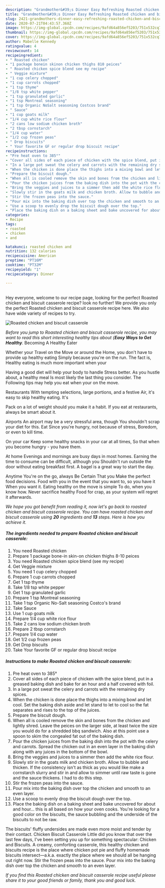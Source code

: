 ```yaml
---
description: "Grandmother&#39;s Dinner Easy Refreshing Roasted chicken and biscuit casserole"
title: "Grandmother&#39;s Dinner Easy Refreshing Roasted chicken and biscuit casserole"
slug: 2421-grandmothers-dinner-easy-refreshing-roasted-chicken-and-biscuit-casserole
date: 2020-07-21T04:43:57.368Z
image: https://img-global.cpcdn.com/recipes/9afd64a856ef5203/751x532cq70/roasted-chicken-and-biscuit-casserole-recipe-main-photo.jpg
thumbnail: https://img-global.cpcdn.com/recipes/9afd64a856ef5203/751x532cq70/roasted-chicken-and-biscuit-casserole-recipe-main-photo.jpg
cover: https://img-global.cpcdn.com/recipes/9afd64a856ef5203/751x532cq70/roasted-chicken-and-biscuit-casserole-recipe-main-photo.jpg
author: Mabelle Kennedy
ratingvalue: 4
reviewcount: 14
recipeingredient:
- " Roasted chicken"
- "1 package bonein skinon chicken thighs 810 peices"
- " Roasted chicken spice blend see my recipe"
- " Veggie mixture"
- "1 cup celery chopped"
- "1 cup carrots chopped"
- "1 tsp thyme"
- "1/8 tsp white pepper"
- "1 tsp granulated garlic"
- "1 tsp Montreal seasoning"
- "1 tsp Organic NoSalt seasoning Costcos brand"
- " Sauce"
- "1 cup goats milk"
- "1/4 cup white rice flour"
- "2 cans low sodium chicken broth"
- "2 tbsp cornstarch"
- "1/4 cup water"
- "1/2 cup frozen peas"
- " Drop biscuits"
- " Your favorite GF or regular drop biscuit recipe"
recipeinstructions:
- "Pre heat oven to 385°"
- "Cover all sides of each piece of chicken with the spice blend, put in a greased baking dish and bake for an hour and a half covered with foil."
- "In a large pot sweat the celery and carrots with the remaining dry spices."
- "When the chicken is done place the thighs into a mixing bowl and let cool. Set the baking dish aside and let stand to let to cool so the fat separates and rises to the top of the juices."
- "Prepare the biscuit dough."
- "When all is cooled remove the skin and bones from the chicken and lightly shred. Leave the peices on the larger side, at least twice the size you would do for a shredded bbq sandwich. Also at this point use a spoon to skim the congealed fat out of the baking dish."
- "Pour the chicken juices from the baking dish into the pot with the celery and carrots. Spread the chicken out in an even layer in the baking dish along with any juices in the bottom of the bowl."
- "Bring the veggies and juices to a simmer then add the white rice flour."
- "Slowly stir in the goats milk and chicken broth. Allow to bubble and thicken. If the consistency isn&#39;t as thick as you would like make a cornstarch slurry and stir in and allow to simmer until raw taste is gone and the sauce thickens. I had to do this step."
- "Stir the frozen peas into the sauce."
- "Pour mix into the baking dish over top the chicken and smooth to an even layer."
- "Use a scoop to evenly drop the biscuit dough over the top."
- "Place the baking dish on a baking sheet and bake uncovered for about and hour... this is all based on how your oven cooks. You&#39;re looking for a good color on the biscuits, the sauce bubbling and the underside of the biscuits to not be raw."
categories:
- Recipe
tags:
- roasted
- chicken
- and

katakunci: roasted chicken and 
nutrition: 132 calories
recipecuisine: American
preptime: "PT16M"
cooktime: "PT32M"
recipeyield: "1"
recipecategory: Dinner

---
```

<br>
Hey everyone, welcome to our recipe page, looking for the perfect Roasted chicken and biscuit casserole recipe? look no further! We provide you only the perfect Roasted chicken and biscuit casserole recipe here. We also have wide variety of recipes to try.
<br>


![Roasted chicken and biscuit casserole](https://img-global.cpcdn.com/recipes/9afd64a856ef5203/751x532cq70/roasted-chicken-and-biscuit-casserole-recipe-main-photo.jpg)

<i>Before you jump to Roasted chicken and biscuit casserole recipe, you may want to read this short interesting healthy tips about {<strong>Easy Ways to Get Healthy</strong>.</i>
Becoming A Healthy Eater

Whether your Travel on the Move or around the
Home, you don't have to provide up healthy eating
Simply because you're on the run. The fact is,
Healthy eating is much more important when your


Having a good diet will help your body to handle
Stress better. As you hustle about, a healthy meal
Is most likely the last thing you consider. The
Following tips may help you eat when your on the move.

Restaurants
With tempting selections, large portions, and a festive
Air, it's easy to skip healthy eating. It's

Pack on a lot of weight should you make it a habit.
If you eat at restaurants, always be smart
about it.

Airports
An airport may be a very stressful area, though 
You shouldn't scrap your diet for this. Eat
Since you're hungry, not because of stress,
Boredom, or even to kill time.

On your car
Keep some healthy snacks in your car at all times,
So that when you become hungry - you have them.

At home
Evenings and mornings are busy days in most homes.
Earning the time to consume can be difficult, although you
Shouldn't run outside the door without eating breakfast
first. 
A bagel is a great way to start the day.

Anytime You're on the go, always Be Certain That you
Make the perfect food decisions. 
Food with you in the event that you want to, so you have it
When you want it. Eating healthy on the move is simple 
To do, when you know how. Never sacrifice healthy
Food for crap, as your system will regret it afterwards.


<i>We hope you got benefit from reading it, now let's go back to roasted chicken and biscuit casserole recipe. You can have roasted chicken and biscuit casserole using <strong>20</strong> ingredients and <strong>13</strong> steps. Here is how you achieve it.
</i>

##### The ingredients needed to prepare Roasted chicken and biscuit casserole:

1. You need  Roasted chicken
1. Prepare 1 package bone-in skin-on chicken thighs 8-10 peices
1. You need  Roasted chicken spice blend (see my recipe)
1. Get  Veggie mixture
1. You need 1 cup celery chopped
1. Prepare 1 cup carrots chopped
1. Get 1 tsp thyme
1. Take 1/8 tsp white pepper
1. Get 1 tsp granulated garlic
1. Prepare 1 tsp Montreal seasoning
1. Take 1 tsp Organic No-Salt seasoning Costco&#39;s brand
1. Take  Sauce
1. Use 1 cup goats milk
1. Prepare 1/4 cup white rice flour
1. Take 2 cans low sodium chicken broth
1. Prepare 2 tbsp cornstarch
1. Prepare 1/4 cup water
1. Get 1/2 cup frozen peas
1. Get  Drop biscuits
1. Take  Your favorite GF or regular drop biscuit recipe


##### Instructions to make Roasted chicken and biscuit casserole:

1. Pre heat oven to 385°
1. Cover all sides of each piece of chicken with the spice blend, put in a greased baking dish and bake for an hour and a half covered with foil.
1. In a large pot sweat the celery and carrots with the remaining dry spices.
1. When the chicken is done place the thighs into a mixing bowl and let cool. Set the baking dish aside and let stand to let to cool so the fat separates and rises to the top of the juices.
1. Prepare the biscuit dough.
1. When all is cooled remove the skin and bones from the chicken and lightly shred. Leave the peices on the larger side, at least twice the size you would do for a shredded bbq sandwich. Also at this point use a spoon to skim the congealed fat out of the baking dish.
1. Pour the chicken juices from the baking dish into the pot with the celery and carrots. Spread the chicken out in an even layer in the baking dish along with any juices in the bottom of the bowl.
1. Bring the veggies and juices to a simmer then add the white rice flour.
1. Slowly stir in the goats milk and chicken broth. Allow to bubble and thicken. If the consistency isn&#39;t as thick as you would like make a cornstarch slurry and stir in and allow to simmer until raw taste is gone and the sauce thickens. I had to do this step.
1. Stir the frozen peas into the sauce.
1. Pour mix into the baking dish over top the chicken and smooth to an even layer.
1. Use a scoop to evenly drop the biscuit dough over the top.
1. Place the baking dish on a baking sheet and bake uncovered for about and hour... this is all based on how your oven cooks. You&#39;re looking for a good color on the biscuits, the sauce bubbling and the underside of the biscuits to not be raw.


The biscuits&#39; fluffy undersides are made even more moist and tender by their contact. Chicken Biscuit Casserole Little did you know that over the last few days, I&#39;ve been setting you up for something spectacular: Chicken and Biscuits. A creamy, comforting casserole, this healthy chicken and biscuits recipe is the place where chicken pot pie and fluffy homemade biscuits intersect—a.k.a. exactly the place where we should all be hanging out right now. Stir the frozen peas into the sauce. Pour mix into the baking dish over top the chicken and smooth to an even layer. 

<i>If you find this Roasted chicken and biscuit casserole recipe useful please share it to your good friends or family, thank you and good luck.</i>
